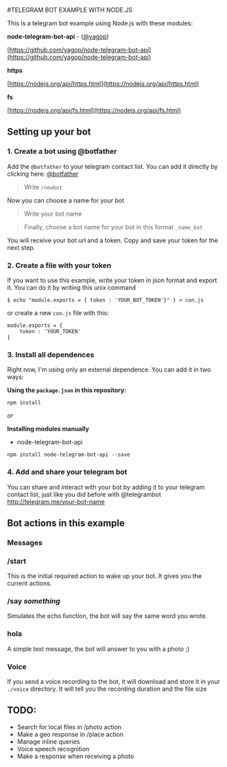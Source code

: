 #TELEGRAM BOT EXAMPLE WITH NODE.JS

This is a telegram bot example using Node.js with these modules:

**node-telegram-bot-api** - ([@yagop](https://github.com/yagop))

[https://github.com/yagop/node-telegram-bot-api](https://github.com/yagop/node-telegram-bot-api)

**https**

[https://nodejs.org/api/https.html](https://nodejs.org/api/https.html)

**fs**

[https://nodejs.org/api/fs.html](https://nodejs.org/api/fs.html)

## Setting up your bot


### 1. Create a bot using @botfather

Add the `@botfather` to your telegram contact list.
You can add it directly by clicking here: [@botfather](http://telegram.me/botfather)


>Write `/newbot`

Now you can choose a name for your bot

>Write your bot name

>Finally, choose a bot name for your bot in this format `_name_bot`

You will receive your bot url and a token. Copy and save your token for the next step.

### 2. Create a file with your token

If you want to use this example, write your token in json format and export it.
You can do it by writing this unix command 

```shell
$ echo "module.exports = { token : 'YOUR_BOT_TOKEN'}" } > con.js
```

or create a new `con.js` file with this:

```
module.exports = {
	token : 'YOUR_TOKEN'
}
```

### 3. Install all dependences 

Right now, I'm using only an external dependence. You can add it in two ways:

**Using the `package.json` in this repository:**
```
npm install
```

_or_

**Installing modules manually**

- node-telegram-bot-api
```
npm install node-telegram-bot-api --save
```


### 4. Add and share your telegram bot

You can share and interact with your bot by adding it to your telegram contact list, just like you did before with @telegrambot
http://telegram.me/your-bot-name



## Bot actions in this example

### **Messages**

### /start

This is the initial required action to wake up your bot. It gives you the current actions.

### /say _something_

Simulates the echo function, the bot will say the same word you wrote.

### hola

A simple text message, the bot will answer to you with a photo ;)


### **Voice**

If you send a voice recording to the bot, it will download and store it in your `./voice` directory.
It will tell you the recording duration and the file size


## TODO:

- Search for local files in /photo action 
- Make a geo response in /place action
- Manage inline queries
- Voice speech recognition
- Make a response when receiving a photo














